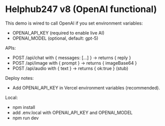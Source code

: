# Helphub247 v8 (OpenAI functional)

This demo is wired to call OpenAI if you set environment variables:
- OPENAI_API_KEY (required to enable live AI)
- OPENAI_MODEL (optional, default: gpt-5)

APIs:
- POST /api/chat with { messages: [...] } -> returns { reply }
- POST /api/image with { prompt } -> returns { imageBase64 }
- POST /api/audio with { text } -> returns { ok:true } (stub)

Deploy notes:
- Add OPENAI_API_KEY in Vercel environment variables (recommended).

Local:
- npm install
- add .env.local with OPENAI_API_KEY and OPENAI_MODEL
- npm run dev
